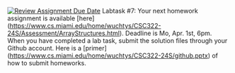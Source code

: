 [![Review Assignment Due Date](https://classroom.github.com/assets/deadline-readme-button-24ddc0f5d75046c5622901739e7c5dd533143b0c8e959d652212380cedb1ea36.svg)](https://classroom.github.com/a/3hoSvnLe)
Labtask #7: Your next homework assignment is available [here] (https://www.cs.miami.edu/home/wuchtys/CSC322-24S/Assessment/ArrayStructures.html). Deadline is Mo, Apr. 1st, 6pm. When you have completed a lab task, submit the solution files through your Github account. Here is a [primer] (https://www.cs.miami.edu/home/wuchtys/CSC322-24S/github.pptx) of how to submit homeworks.
